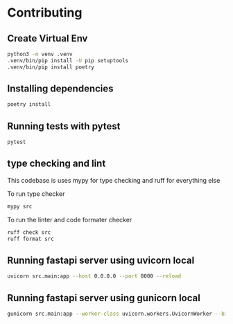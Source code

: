 # Contributing

## Create Virtual Env

```bash
python3 -m venv .venv
.venv/bin/pip install -U pip setuptools
.venv/bin/pip install poetry
```

## Installing dependencies

```bash
poetry install
```

## Running tests with pytest
```bash
pytest
```

## type checking and lint
This codebase is uses mypy for type checking and ruff for everything else

To run type checker
```bash
mypy src
```

To run the linter and code formater checker
```bash
ruff check src
ruff format src
```

## Running fastapi server using uvicorn local
```bash
uvicorn src.main:app --host 0.0.0.0 --port 8000 --reload
```

## Running fastapi server using gunicorn local
```bash
gunicorn src.main:app --worker-class uvicorn.workers.UvicornWorker --bind :8000
```
